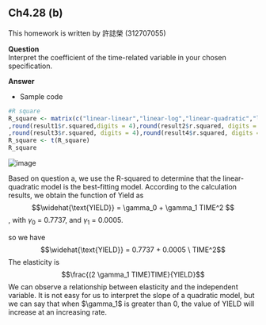 ## Ch4.28 (b)

This homework is written by 許誌榮 (312707055)

**Question**\
Interpret the coefficient of the time-related variable in your chosen specification.

**Answer**

-   Sample code

``` r
#R square
R_square <- matrix(c("linear-linear","linear-log","linear-quadratic","log-linear"
,round(result1$r.squared,digits = 4),round(result2$r.squared, digits = 4)
,round(result3$r.squared, digits = 4),round(result4$r.squared, digits = 4)) , ncol = 2) 
R_square <- t(R_square)
R_square
```
![image](https://github.com/HWTeng-Course/202402-Financial-Econometrics/assets/145032062/7cc82469-4e98-4217-95d2-74d73fe3943b) 

Based on question a, we use the R-squared to determine that the linear-quadratic model is the best-fitting model. According to the calculation results, we obtain the function of Yield as $$\widehat{\text{YIELD}} = \gamma_0 + \gamma_1 TIME^2  $$\, with $\gamma_0$ = 0.7737, and $\gamma_1$ = 0.0005.

so we have $$\widehat{\text{YIELD}} = 0.7737 + 0.0005 \ TIME^2$$
The elasticity is $$\frac{(2 \gamma_1 TIME)TIME}{YIELD}$$
We can observe a relationship between elasticity and the independent variable. It is not easy for us to interpret the slope of a quadratic model, but we can say that when $\gamma_1\$ is greater than 0, the value of  YIELD will increase at an increasing rate.
